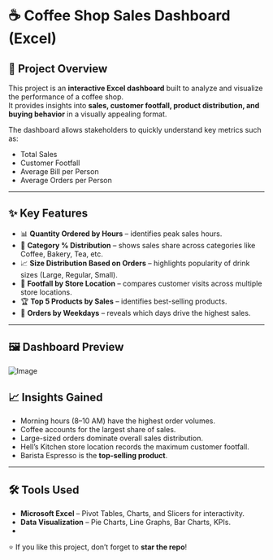 # ☕ Coffee Shop Sales Dashboard (Excel)

## 📌 Project Overview
This project is an **interactive Excel dashboard** built to analyze and visualize the performance of a coffee shop.  
It provides insights into **sales, customer footfall, product distribution, and buying behavior** in a visually appealing format.

The dashboard allows stakeholders to quickly understand key metrics such as:
- Total Sales
- Customer Footfall
- Average Bill per Person
- Average Orders per Person

---

## ✨ Key Features
- 📊 **Quantity Ordered by Hours** – identifies peak sales hours.  
- 🥧 **Category % Distribution** – shows sales share across categories like Coffee, Bakery, Tea, etc.  
- 📈 **Size Distribution Based on Orders** – highlights popularity of drink sizes (Large, Regular, Small).  
- 🏪 **Footfall by Store Location** – compares customer visits across multiple store locations.  
- 🏆 **Top 5 Products by Sales** – identifies best-selling products.  
- 📅 **Orders by Weekdays** – reveals which days drive the highest sales.  

---
## 🖼️ Dashboard Preview
![Image](https://github.com/user-attachments/assets/79827f06-c358-41ec-853f-d4687bb11f0e)

## 📈 Insights Gained
- Morning hours (8–10 AM) have the highest order volumes.  
- Coffee accounts for the largest share of sales.  
- Large-sized orders dominate overall sales distribution.  
- Hell’s Kitchen store location records the maximum customer footfall.  
- Barista Espresso is the **top-selling product**.  

---

## 🛠️ Tools Used
- **Microsoft Excel** – Pivot Tables, Charts, and Slicers for interactivity.  
- **Data Visualization** – Pie Charts, Line Graphs, Bar Charts, KPIs.
- 
⭐ If you like this project, don’t forget to **star the repo**!
